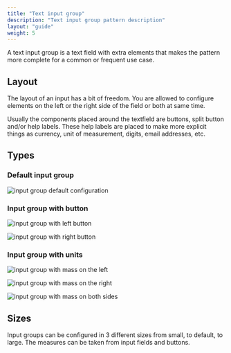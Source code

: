 ```yaml
---
title: "Text input group"
description: "Text input group pattern description"
layout: "guide"
weight: 5
---
```


A text input group is a text field with extra elements that makes the pattern more complete for a common or frequent use case.

## Layout
The layout of an input has a bit of freedom. You are allowed to configure elements on the left or the right side of the field or both at same time.

Usually the components placed around the textfield are buttons, split button and/or help labels. These help labels are placed to make more explicit things as currency, unit of measurement, digits, email addresses, etc.

## Types

### Default input group

![input group default configuration](/images/inputGroupDefault.png)

### Input group with button

![input group with left button](/images/inputGroupButtonLeft.png)

![input group with right button](/images/inputGroupButtonRight.png)

### Input group with units

![input group with mass on the left](/images/inputGroupMassLeft.png)

![input group with mass on the right](/images/inputGroupMassRight.png)

![input group with mass on both sides](/images/inputGroupMassLeftRight.png)

## Sizes

Input groups can be configured in 3 different sizes from small, to default, to large. The measures can be taken from input fields and buttons.
